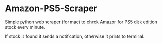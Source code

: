 # Amazon-PS5-Scraper
Simple python web scraper (for mac) to check Amazon for PS5 disk edition stock every minute.

If stock is found it sends a notification, otherwise it prints to terminal. 
